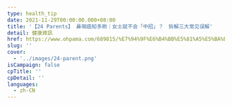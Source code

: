 ```yaml
---
type: health_tip
date: 2021-11-29T00:00:00.000+08:00
title: '【24 Parents】 鼻咽癌知多啲｜女士就不会「中招」？　拆解三大常见误解'
detail: 健康資訊
href: https://www.ohpama.com/689815/%E7%94%9F%E6%B4%BB%E5%81%A5%E5%BA%B7/%E5%81%A5%E5%BA%B7%E7%99%BE%E7%A7%91/%e9%bc%bb%e5%92%bd%e7%99%8c-%e6%97%a9%e6%9c%9f%e7%af%a9%e6%9f%a5/
slug: ''
cover:
  - '../images/24-parent.png'
isCampaign: false
cpTitle: ''
cpDetail: ''
languages:
  - zh-CN
---
```

